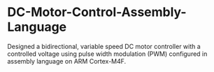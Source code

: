 # DC-Motor-Control-Assembly-Language
Designed a bidirectional, variable speed DC motor controller with a controlled voltage using pulse width modulation (PWM) configured in assembly language on ARM Cortex-M4F.
